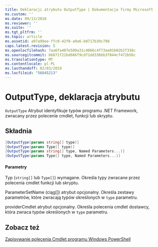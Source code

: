 ```yaml
---
title: Deklaracji atrybutu OutputType | Dokumentacja firmy Microsoft
ms.custom: ''
ms.date: 09/13/2016
ms.reviewer: ''
ms.suite: ''
ms.tgt_pltfrm: ''
ms.topic: article
ms.assetid: a97a98ee-ffc0-42f0-a9a6-b0717b39c798
caps.latest.revision: 5
ms.openlocfilehash: 7aa6fa407e509a31c4066c4f73ae01b02b2f338c
ms.sourcegitcommit: b6871f21bd666f9cd71dd336bb3f844cf472b56c
ms.translationtype: MT
ms.contentlocale: pl-PL
ms.lasthandoff: 02/03/2019
ms.locfileid: "56845213"
---
```

# <a name="outputtype-attribute-declaration"></a>OutputType, deklaracja atrybutu

`OutputType` Atrybut identyfikuje typów programu .NET Framework, zwracany przez polecenie cmdlet, funkcji lub skryptu.

## <a name="syntax"></a>Składnia

```csharp
[OutputType(params string[] type)]
[OutputType(params Type[] type)]
[OutputType(params string[] type, Named Parameters...)]
[OutputType(params Type[] type, Named Parameters...)]
```

#### <a name="parameters"></a>Parametry

Typ (`string[]` lub `Type[]`) wymagane. Określa typy zwracane przez polecenia cmdlet funkcji lub skryptu.

ParameterSetName (ciąg[]) atrybut opcjonalny. Określa zestawy parametrów, które zwracają typów określonych w `type` parametru.

providerCmdlet atrybut opcjonalny. Określa polecenia cmdlet dostawcy, która zwraca typów określonych w `type` parametru.

## <a name="see-also"></a>Zobacz też

[Zapisywanie polecenia Cmdlet programu Windows PowerShell](./writing-a-windows-powershell-cmdlet.md)
